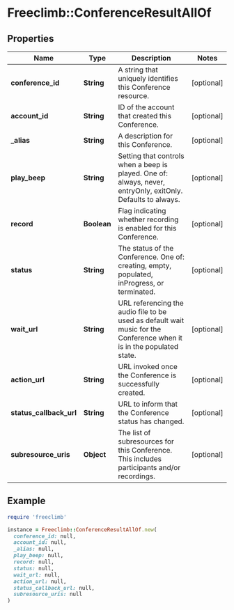 # Freeclimb::ConferenceResultAllOf

## Properties

| Name | Type | Description | Notes |
| ---- | ---- | ----------- | ----- |
| **conference_id** | **String** | A string that uniquely identifies this Conference resource. | [optional] |
| **account_id** | **String** | ID of the account that created this Conference. | [optional] |
| **_alias** | **String** | A description for this Conference. | [optional] |
| **play_beep** | **String** | Setting that controls when a beep is played. One of: always, never, entryOnly, exitOnly. Defaults to always. | [optional] |
| **record** | **Boolean** | Flag indicating whether recording is enabled for this Conference. | [optional] |
| **status** | **String** | The status of the Conference. One of: creating, empty, populated, inProgress, or terminated. | [optional] |
| **wait_url** | **String** | URL referencing the audio file to be used as default wait music for the Conference when it is in the populated state. | [optional] |
| **action_url** | **String** | URL invoked once the Conference is successfully created. | [optional] |
| **status_callback_url** | **String** | URL to inform that the Conference status has changed. | [optional] |
| **subresource_uris** | **Object** | The list of subresources for this Conference. This includes participants and/or recordings. | [optional] |

## Example

```ruby
require 'freeclimb'

instance = Freeclimb::ConferenceResultAllOf.new(
  conference_id: null,
  account_id: null,
  _alias: null,
  play_beep: null,
  record: null,
  status: null,
  wait_url: null,
  action_url: null,
  status_callback_url: null,
  subresource_uris: null
)
```

